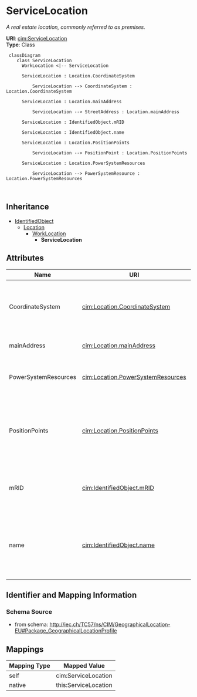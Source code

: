 # ServiceLocation


_A real estate location, commonly referred to as premises._





**URI**: [cim:ServiceLocation](http://iec.ch/TC57/CIM100#ServiceLocation)<br />
**Type**: Class




```mermaid
 classDiagram
    class ServiceLocation
      WorkLocation <|-- ServiceLocation
      
      ServiceLocation : Location.CoordinateSystem
        
          ServiceLocation --> CoordinateSystem : Location.CoordinateSystem
        
      ServiceLocation : Location.mainAddress
        
          ServiceLocation --> StreetAddress : Location.mainAddress
        
      ServiceLocation : IdentifiedObject.mRID
        
      ServiceLocation : IdentifiedObject.name
        
      ServiceLocation : Location.PositionPoints
        
          ServiceLocation --> PositionPoint : Location.PositionPoints
        
      ServiceLocation : Location.PowerSystemResources
        
          ServiceLocation --> PowerSystemResource : Location.PowerSystemResources
        
      
```





## Inheritance
* [IdentifiedObject](IdentifiedObject.md)
    * [Location](Location.md)
        * [WorkLocation](WorkLocation.md)
            * **ServiceLocation**



## Attributes


| Name | URI | Cardinality and Range | Description | Inheritance |
| ---  | --- | --- | --- | --- |
| CoordinateSystem | [cim:Location.CoordinateSystem](http://iec.ch/TC57/CIM100#Location.CoordinateSystem) | 1..1 <br />  [CoordinateSystem](CoordinateSystem.md)  | Coordinate system used to describe position points of this location | [Location](Location.md) |
| mainAddress | [cim:Location.mainAddress](http://iec.ch/TC57/CIM100#Location.mainAddress) | 0..1 <br />  [StreetAddress](StreetAddress.md)  | Main address of the location | [Location](Location.md) |
| PowerSystemResources | [cim:Location.PowerSystemResources](http://iec.ch/TC57/CIM100#Location.PowerSystemResources) | 1..1 <br />  [PowerSystemResource](PowerSystemResource.md)  | All power system resources at this location | [Location](Location.md) |
| PositionPoints | [cim:Location.PositionPoints](http://iec.ch/TC57/CIM100#Location.PositionPoints) | 0..* <br />  [PositionPoint](PositionPoint.md)  | Sequence of position points describing this location, expressed in coordinate... | [Location](Location.md) |
| mRID | [cim:IdentifiedObject.mRID](http://iec.ch/TC57/CIM100#IdentifiedObject.mRID) | 1..1 <br />  string  | Master resource identifier issued by a model authority | [IdentifiedObject](IdentifiedObject.md) |
| name | [cim:IdentifiedObject.name](http://iec.ch/TC57/CIM100#IdentifiedObject.name) | 0..1 <br />  string  | The name is any free human readable and possibly non unique text naming the o... | [IdentifiedObject](IdentifiedObject.md) |









## Identifier and Mapping Information







### Schema Source


* from schema: http://iec.ch/TC57/ns/CIM/GeographicalLocation-EU#Package_GeographicalLocationProfile





## Mappings

| Mapping Type | Mapped Value |
| ---  | ---  |
| self | cim:ServiceLocation |
| native | this:ServiceLocation |




